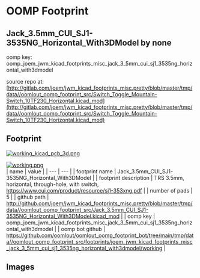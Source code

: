 # OOMP Footprint  
## Jack_3.5mm_CUI_SJ1-3535NG_Horizontal_With3DModel  by none  
  
oomp key: oomp_joem_jwm_kicad_footprints_misc_jack_3_5mm_cui_sj1_3535ng_horizontal_with3dmodel  
  
source repo at: [http://gitlab.com/joem/jwm_kicad_footprints_misc.pretty/blob/master/tmp/data//oomlout_oomp_footprint_src/Switch_Toggle_Mountain-Switch_10TF230_Horizontal.kicad_mod](http://gitlab.com/joem/jwm_kicad_footprints_misc.pretty/blob/master/tmp/data//oomlout_oomp_footprint_src/Switch_Toggle_Mountain-Switch_10TF230_Horizontal.kicad_mod)  
## Footprint  
  
[![working_kicad_pcb_3d.png](working_kicad_pcb_3d_600.png)](working_kicad_pcb_3d.png)  
  
[![working.png](working_600.png)](working.png)  
| name | value | 
| --- | --- | 
| footprint name | Jack_3.5mm_CUI_SJ1-3535NG_Horizontal_With3DModel | 
| footprint description | TRS 3.5mm, horizontal, through-hole, with switch, https://www.cui.com/product/resource/sj1-353xng.pdf | 
| number of pads | 5 | 
| github path | http://github.com/joem/jwm_kicad_footprints_misc.pretty/blob/master/tmp/data//oomlout_oomp_footprint_src/Jack_3.5mm_CUI_SJ1-3535NG_Horizontal_With3DModel.kicad_mod | 
| oomp key | oomp_joem_jwm_kicad_footprints_misc_jack_3_5mm_cui_sj1_3535ng_horizontal_with3dmodel | 
| oomp bot github | https://github.com/oomlout/oomlout_oomp_footprint_bot/tree/main/tmp/data//oomlout_oomp_footprint_src/footprints/joem_jwm_kicad_footprints_misc_jack_3_5mm_cui_sj1_3535ng_horizontal_with3dmodel/working | 
## Images  
